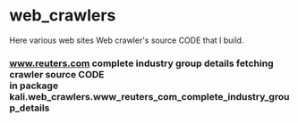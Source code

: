 # web_crawlers
Here various web sites Web crawler's source CODE that I build. 

### www.reuters.com complete industry group details fetching crawler source CODE<br>in package kali.web_crawlers.www_reuters_com_complete_industry_group_details
